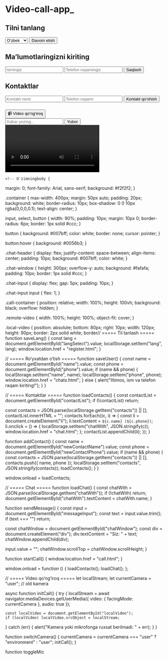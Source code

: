 # Video-call-app_
<!DOCTYPE html>
<html lang="en">
<head>
  <meta charset="UTF-8">
  <title>Til tanlash</title>
  <link rel="stylesheet" href="style.css">
</head>
<body>
  <div class="container">
    <h2>Tilni tanlang</h2>
    <select id="langSelect">
      <option value="uz">O'zbek</option>
      <option value="ru">Русский</option>
      <option value="en">English</option>
    </select>
    <button onclick="saveLang()">Davom etish</button>
  </div>
  <script src="script.js"></script>
</body>
</html><!DOCTYPE html>
<html lang="uz">
<head>
  <meta charset="UTF-8">
  <title>Ro‘yxatdan o‘tish</title>
  <link rel="stylesheet" href="style.css">
</head>
<body>
  <div class="container">
    <h2>Ma’lumotlaringizni kiriting</h2>
    <input type="text" id="name" placeholder="Ismingiz">
    <input type="text" id="phone" placeholder="Telefon raqamingiz">
    <button onclick="saveUser()">Saqlash</button>
  </div>
  <script src="script.js"></script>
</body>
</html><!DOCTYPE html>
<html lang="uz">
<head>
  <meta charset="UTF-8">
  <title>Kontaktlar</title>
  <link rel="stylesheet" href="style.css">
</head>
<body>
  <div class="container">
    <h2>Kontaktlar</h2>
    <ul id="contactList"></ul>
    <input type="text" id="newContactName" placeholder="Kontakt nomi">
    <input type="text" id="newContactPhone" placeholder="Telefon raqami">
    <button onclick="addContact()">Kontakt qo‘shish</button>
  </div>
  <script src="script.js"></script>
</body>
</html><!DOCTYPE html>
<html lang="uz">
<head>
  <meta charset="UTF-8">
  <title>Chat</title>
  <link rel="stylesheet" href="style.css">
</head>
<body>
  <div class="chat-header">
    <h3 id="chatWith"></h3>
    <button onclick="startCall()">📹 Video qo‘ng‘iroq</button>
  </div>

  <div id="chatWindow" class="chat-window"></div>

  <div class="chat-input">
    <input type="text" id="messageInput" placeholder="Xabar yozing...">
    <button onclick="sendMessage()">Yubor</button>
  </div>

  <script src="script.js"></script>
</body>
</html><!DOCTYPE html>
<html lang="uz">
<head>
  <meta charset="UTF-8">
  <title>Video qo‘ng‘iroq</title>
  <link rel="stylesheet" href="style.css">
</head>
<body>
  <div class="call-container">
    <!-- Qarshi taraf video -->
    <video id="remoteVideo" autoplay playsinline class="remote-video"></video>

    <!-- O'zimningbody {
  margin: 0;
  font-family: Arial, sans-serif;
  background: #f2f2f2;
}

.container {
  max-width: 400px;
  margin: 50px auto;
  padding: 20px;
  background: white;
  border-radius: 10px;
  box-shadow: 0 0 10px rgba(0,0,0,0.1);
  text-align: center;
}

input, select, button {
  width: 90%;
  padding: 10px;
  margin: 10px 0;
  border-radius: 6px;
  border: 1px solid #ccc;
}

button {
  background: #007bff;
  color: white;
  border: none;
  cursor: pointer;
}

button:hover {
  background: #0056b3;
}

.chat-header {
  display: flex;
  justify-content: space-between;
  align-items: center;
  padding: 10px;
  background: #007bff;
  color: white;
}

.chat-window {
  height: 300px;
  overflow-y: auto;
  background: #fafafa;
  padding: 10px;
  border: 1px solid #ccc;
}

.chat-input {
  display: flex;
  gap: 5px;
  padding: 10px;
}

.chat-input input {
  flex: 1;
}

.call-container {
  position: relative;
  width: 100%;
  height: 100vh;
  background: black;
  overflow: hidden;
}

.remote-video {
  width: 100%;
  height: 100%;
  object-fit: cover;
}

.local-video {
  position: absolute;
  bottom: 80px;
  right: 10px;
  width: 120px;
  height: 90px;
  border: 2px solid white;
  border// ===== Til tanlash =====
function saveLang() {
  const lang = document.getElementById("langSelect").value;
  localStorage.setItem("lang", lang);
  window.location.href = "register.html";
}

// ===== Ro‘yxatdan o‘tish =====
function saveUser() {
  const name = document.getElementById("name").value;
  const phone = document.getElementById("phone").value;
  if (name && phone) {
    localStorage.setItem("name", name);
    localStorage.setItem("phone", phone);
    window.location.href = "chats.html";
  } else {
    alert("Iltimos, ism va telefon raqam kiriting!");
  }
}

// ===== Kontaktlar =====
function loadContacts() {
  const contactList = document.getElementById("contactList");
  if (!contactList) return;

  const contacts = JSON.parse(localStorage.getItem("contacts")) || [];
  contactList.innerHTML = "";
  contacts.forEach((c, i) => {
    const li = document.createElement("li");
    li.textContent = `${c.name} (${c.phone})`;
    li.onclick = () => {
      localStorage.setItem("chatWith", JSON.stringify(c));
      window.location.href = "chat.html";
    };
    contactList.appendChild(li);
  });
}

function addContact() {
  const name = document.getElementById("newContactName").value;
  const phone = document.getElementById("newContactPhone").value;
  if (name && phone) {
    const contacts = JSON.parse(localStorage.getItem("contacts")) || [];
    contacts.push({ name, phone });
    localStorage.setItem("contacts", JSON.stringify(contacts));
    loadContacts();
  }
}

window.onload = loadContacts;

// ===== Chat =====
function loadChat() {
  const chatWith = JSON.parse(localStorage.getItem("chatWith"));
  if (!chatWith) return;
  document.getElementById("chatWith").textContent = chatWith.name;
}

function sendMessage() {
  const input = document.getElementById("messageInput");
  const text = input.value.trim();
  if (text === "") return;

  const chatWindow = document.getElementById("chatWindow");
  const div = document.createElement("div");
  div.textContent = "Siz: " + text;
  chatWindow.appendChild(div);

  input.value = "";
  chatWindow.scrollTop = chatWindow.scrollHeight;
}

function startCall() {
  window.location.href = "call.html";
}

window.onload = function () {
  loadContacts();
  loadChat();
};

// ===== Video qo‘ng‘iroq =====
let localStream;
let currentCamera = "user"; // old kamera

async function initCall() {
  try {
    localStream = await navigator.mediaDevices.getUserMedia({
      video: { facingMode: currentCamera },
      audio: true
    });

    const localVideo = document.getElementById("localVideo");
    if (localVideo) localVideo.srcObject = localStream;
  } catch (err) {
    alert("Kamera yoki mikrofonga ruxsat berilmadi: " + err);
  }
}

function switchCamera() {
  currentCamera = currentCamera === "user" ? "environment" : "user";
  initCall();
}

function toggleMic
